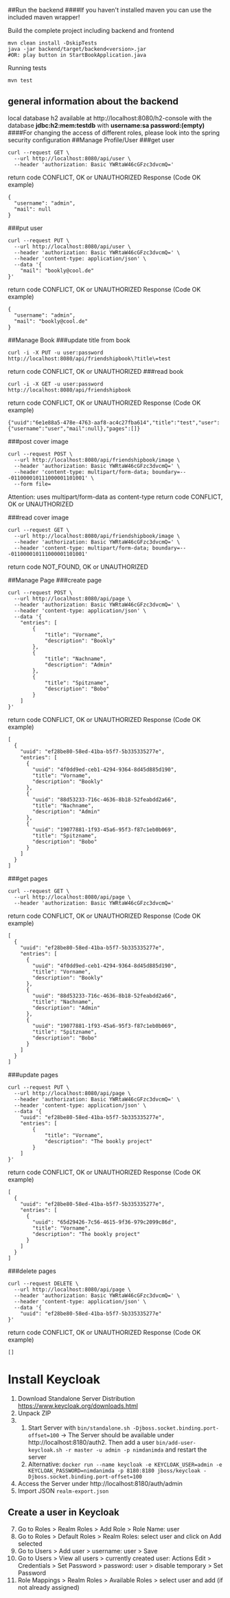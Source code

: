 ##Run the backend
####If you haven't installed maven you can use the included maven wrapper!

Build the complete project including backend and frontend
```
mvn clean install -DskipTests
java -jar backend/target/backend<version>.jar
#OR: play button in StartBookApplication.java
```

Running tests
```
mvn test
```

## general information about the backend

local database h2 available at
http://localhost:8080/h2-console with the database **jdbc:h2:mem:testdb**
with **username:sa password:(empty)**
####For changing the access of different roles, please look into the spring security configuration
##Manage Profile/User
###get user
```
curl --request GET \
  --url http://localhost:8080/api/user \
  --header 'authorization: Basic YWRtaW46cGFzc3dvcmQ='
```
return code CONFLICT, OK or UNAUTHORIZED
Response (Code OK example)
```
{
  "username": "admin",
  "mail": null
}
```
###put user
```
curl --request PUT \
  --url http://localhost:8080/api/user \
  --header 'authorization: Basic YWRtaW46cGFzc3dvcmQ=' \
  --header 'content-type: application/json' \
  --data '{
	"mail": "bookly@cool.de"
}'
```
return code CONFLICT, OK or UNAUTHORIZED
Response (Code OK example)
```
{
  "username": "admin",
  "mail": "bookly@cool.de"
}
```
##Manage Book
###update title from book
```
curl -i -X PUT -u user:password http://localhost:8080/api/friendshipbook\?title\=test
```
return code CONFLICT, OK or UNAUTHORIZED
###read book
```
curl -i -X GET -u user:password http://localhost:8080/api/friendshipbook
```
return code CONFLICT, OK or UNAUTHORIZED
Response (Code OK example)
```
{"uuid":"6e1e88a5-478e-4763-aaf8-ac4c27fba614","title":"test","user":{"username":"user","mail":null},"pages":[]}
```

###post cover image
```
curl --request POST \
  --url http://localhost:8080/api/friendshipbook/image \
  --header 'authorization: Basic YWRtaW46cGFzc3dvcmQ=' \
  --header 'content-type: multipart/form-data; boundary=---011000010111000001101001' \
  --form file=
```
Attention: uses multipart/form-data as content-type
return code CONFLICT, OK or UNAUTHORIZED

###read cover image
```
curl --request GET \
  --url http://localhost:8080/api/friendshipbook/image \
  --header 'authorization: Basic YWRtaW46cGFzc3dvcmQ=' \
  --header 'content-type: multipart/form-data; boundary=---011000010111000001101001'
```
return code NOT_FOUND, OK or UNAUTHORIZED

##Manage Page
###create page
```
curl --request POST \
  --url http://localhost:8080/api/page \
  --header 'authorization: Basic YWRtaW46cGFzc3dvcmQ=' \
  --header 'content-type: application/json' \
  --data '{
	"entries": [
		{
			"title": "Vorname",
			"description": "Bookly"
		},
		{
			"title": "Nachname",
			"description": "Admin"
		},
		{
			"title": "Spitzname",
			"description": "Bobo"
		}
	]
}'
```
return code CONFLICT, OK or UNAUTHORIZED
Response (Code OK example)
```
[
  {
    "uuid": "ef28be80-58ed-41ba-b5f7-5b335335277e",
    "entries": [
      {
        "uuid": "4f0dd9ed-ceb1-4294-9364-8d45d885d190",
        "title": "Vorname",
        "description": "Bookly"
      },
      {
        "uuid": "88d53233-716c-4636-8b18-52feabdd2a66",
        "title": "Nachname",
        "description": "Admin"
      },
      {
        "uuid": "19077881-1f93-45a6-95f3-f87c1eb0b069",
        "title": "Spitzname",
        "description": "Bobo"
      }
    ]
  }
]
```
###get pages
```
curl --request GET \
  --url http://localhost:8080/api/page \
  --header 'authorization: Basic YWRtaW46cGFzc3dvcmQ='
```
return code CONFLICT, OK or UNAUTHORIZED
Response (Code OK example)
```
[
  {
    "uuid": "ef28be80-58ed-41ba-b5f7-5b335335277e",
    "entries": [
      {
        "uuid": "4f0dd9ed-ceb1-4294-9364-8d45d885d190",
        "title": "Vorname",
        "description": "Bookly"
      },
      {
        "uuid": "88d53233-716c-4636-8b18-52feabdd2a66",
        "title": "Nachname",
        "description": "Admin"
      },
      {
        "uuid": "19077881-1f93-45a6-95f3-f87c1eb0b069",
        "title": "Spitzname",
        "description": "Bobo"
      }
    ]
  }
]
```

###update pages
```
curl --request PUT \
  --url http://localhost:8080/api/page \
  --header 'authorization: Basic YWRtaW46cGFzc3dvcmQ=' \
  --header 'content-type: application/json' \
  --data '{
	"uuid": "ef28be80-58ed-41ba-b5f7-5b335335277e",
	"entries": [
		{
			"title": "Vorname",
			"description": "The bookly project"
		}
	]
}'
```
return code CONFLICT, OK or UNAUTHORIZED
Response (Code OK example)
```
[
  {
    "uuid": "ef28be80-58ed-41ba-b5f7-5b335335277e",
    "entries": [
      {
        "uuid": "65d29426-7c56-4615-9f36-979c2099c86d",
        "title": "Vorname",
        "description": "The bookly project"
      }
    ]
  }
]
```

###delete pages
```
curl --request DELETE \
  --url http://localhost:8080/api/page \
  --header 'authorization: Basic YWRtaW46cGFzc3dvcmQ=' \
  --header 'content-type: application/json' \
  --data '{
	"uuid": "ef28be80-58ed-41ba-b5f7-5b335335277e"
}'
```
return code CONFLICT, OK or UNAUTHORIZED
Response (Code OK example)
```
[]
```
# Install Keycloak
1. Download Standalone Server Distribution https://www.keycloak.org/downloads.html
2. Unpack ZIP
3. 1. Start Server with ```bin/standalone.sh -Djboss.socket.binding.port-offset=100``` -> The Server should be available under http://localhost:8180/auth2. Then
        add a user ```bin/add-user-keycloak.sh -r master -u admin -p nimdanimda``` and restart the server
    2. Alternative: ```docker run --name keycloak -e KEYCLOAK_USER=admin -e KEYCLOAK_PASSWORD=nimdanimda -p 8180:8180 jboss/keycloak -Djboss.socket.binding.port-offset=100```
5. Access the Server under http://localhost:8180/auth/admin
6. Import JSON ````realm-export.json````

## Create a user in Keycloak
7. Go to Roles > Realm Roles > Add Role > Role Name: user
8. Go to Roles > Default Roles > Realm Roles: select user and click on Add selected
9. Go to Users > Add user > username: user > Save
10. Go to Users > View all users > currently created user: Actions Edit > Credentials > Set Password > password: user > disable temporary > Set Password
11. Role Mappings > Realm Roles > Available Roles > select user and add (if not already assigned)
